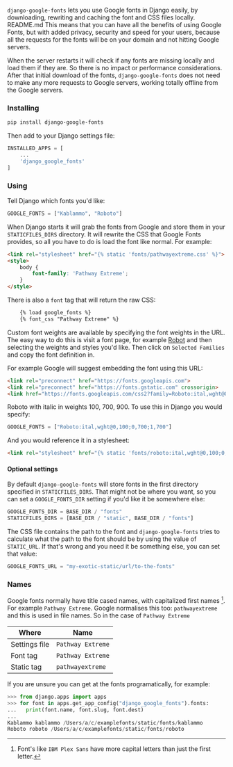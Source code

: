 `django-google-fonts` lets you use Google fonts in Django easily, by downloading, rewriting and caching the font and CSS files locally. 
README.md
This means that you can have all the benefits of using Google Fonts, but with added privacy, security and speed for your users, because all the requests for the fonts will be on your domain and not hitting Google servers.

When the server restarts it will check if any fonts are missing locally and load them if they are. So there is no impact or performance considerations. After that initial download of the fonts, `django-google-fonts` does not need to make any more requests to Google servers, working totally offline from the Google servers.

### Installing

```bash
pip install django-google-fonts
```

Then add to your Django settings file:

```python
INSTALLED_APPS = [
    ...
    'django_google_fonts'
]
```

### Using

Tell Django which fonts you'd like:

```python
GOOGLE_FONTS = ["Kablammo", "Roboto"]
```

When Django starts it will grab the fonts from Google and store them in your `STATICFILES_DIRS` directory. It will rewrite the CSS that Google Fonts provides, so all you have to do is load the font like normal. For example:

```html
<link rel="stylesheet" href="{% static 'fonts/pathwayextreme.css' %}">
<style>
    body {
        font-family: 'Pathway Extreme';
    }
</style>
```

There is also a `font` tag that will return the raw CSS:

```html
    {% load google_fonts %}
    {% font_css "Pathway Extreme" %}
```

Custom font weights are available by specifying the font weights in the URL. The easy way to do this is visit a font page, for example [Robot](https://fonts.google.com/specimen/Roboto) and then selecting the weights and styles you'd like. Then click on `Selected Families` and copy the font definition in.

For example Google will suggest embedding the font using this URL:

```html
<link rel="preconnect" href="https://fonts.googleapis.com">
<link rel="preconnect" href="https://fonts.gstatic.com" crossorigin>
<link href="https://fonts.googleapis.com/css2?family=Roboto:ital,wght@0,100;0,700;0,900;1,700&display=swap" rel="stylesheet">
```

Roboto with italic in weights 100, 700, 900. To use this in Django you would specify:

```python
GOOGLE_FONTS = ["Roboto:ital,wght@0,100;0,700;1,700"]
```

And you would reference it in a stylesheet:

```html
<link rel="stylesheet" href="{% static 'fonts/roboto:ital,wght@0,100;0,700;1,700.css' %}">
```

#### Optional settings

By default `django-google-fonts` will store fonts in the first directory specified in `STATICFILES_DIRS`. That might not be where you want, so you can set a `GOOGLE_FONTS_DIR` setting if you'd like it be somewhere else:

```python
GOOGLE_FONTS_DIR = BASE_DIR / "fonts"
STATICFILES_DIRS = [BASE_DIR / "static", BASE_DIR / "fonts"]
```

The CSS file contains the path to the font and `django-google-fonts` tries to calculate what the path to the font should be by using the value of `STATIC_URL`. If that's wrong and you need it be something else, you can set that value:

```python
GOOGLE_FONTS_URL = "my-exotic-static/url/to-the-fonts"
```

### Names

Google fonts normally have title cased names, with capitalized first names [^1]. For example `Pathway Extreme`. Google normalises this too: `pathwayextreme` and this is used in file names. So in the case of `Pathway Extreme`

|Where|Name|
|-|-|
|Settings file|`Pathway Extreme`|
|Font tag|`Pathway Extreme`|
|Static tag|`pathwayextreme`|

[^1]: Font's like `IBM Plex Sans` have more capital letters than just the first letter.

If you are unsure you can get at the fonts programatically, for example:

```python
>>> from django.apps import apps
>>> for font in apps.get_app_config("django_google_fonts").fonts:
...   print(font.name, font.slug, font.dest)
...
Kablammo kablammo /Users/a/c/examplefonts/static/fonts/kablammo
Roboto roboto /Users/a/c/examplefonts/static/fonts/roboto
```
